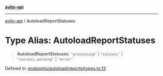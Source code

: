 [**avito-api**](../README.md)

***

[avito-api](../globals.md) / AutoloadReportStatuses

# Type Alias: AutoloadReportStatuses

> **AutoloadReportStatuses**: `"processing"` \| `"success"` \| `"success_warning"` \| `"error"`

Defined in: [endpoints/autoload/reports/types.ts:13](https://github.com/demark-pro/avito-api/blob/1d3612bd3d7031e3e6036c5c6752c6189cef9c8c/src/endpoints/autoload/reports/types.ts#L13)
